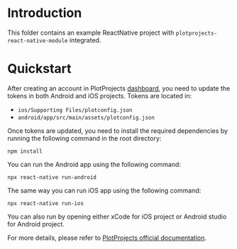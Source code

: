 # Introduction

This folder contains an example ReactNative project with `plotprojects-react-native-module` integrated. 

# Quickstart

After creating an account in PlotProjects [dashboard](https://admin.plotprojects.com/dashboard), you need to update the tokens in both Android and iOS projects. Tokens are located in:

* `ios/Supporting Files/plotconfig.json`
* `android/app/src/main/assets/plotconfig.json`

Once tokens are updated, you need to install the required dependencies by running the following command in the root directory:

```
npm install
```

You can run the Android app using the following command:

```
npx react-native run-android
```

The same way you can run iOS app using the following command:

```
npx react-native run-ios
```


You can also run by opening either xCode for iOS project or Android studio for Android project.

For more details, please refer to [PlotProjects official documentation](http://files.plotprojects.com/documentation/android/3.16.0/how-to-guides/React-Native-integration-guide/).
